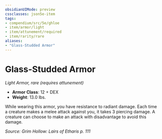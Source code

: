 ```yaml
---
obsidianUIMode: preview
cssclasses: json5e-item
tags:
- compendium/src/5e/ghloe
- item/armor/light
- item/attunement/required
- item/rarity/rare
aliases: 
- "Glass-Studded Armor"
---
```

# Glass-Studded Armor
*Light Armor, rare (requires attunement)*  

- **Armor Class**: 12 + DEX
- **Weight**: 13.0 lbs.

While wearing this armor, you have resistance to radiant damage. Each time a creature makes a melee attack against you, it takes 3 piercing damage. A creature can choose to make an attack with disadvantage to avoid this damage.

*Source: Grim Hollow: Lairs of Etharis p. 111*